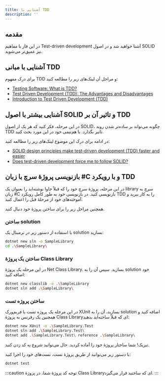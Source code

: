 ```yaml
---
title: آشنایی با TDD
description: ''
---
```


## مقدمه

در این فاز با مفاهیم Test-driven development
آشنا خواهید شد و در اصول SOLID
نیز عمیق‌تر می‌شوید.

## آشنایی با مبانی TDD

برای درک مفهوم TDD
و مراحل آن لینک‌های زیر را مطالعه کنید:

- [Testing Software: What is TDD?](https://medium.com/javascript-scene/testing-software-what-is-tdd-459b2145405c)
- [Test Driven Development (TDD): The Advantages and Disadvantages](https://medium.com/@stevenpcurtis.sc/test-driven-development-tdd-the-advantages-and-disadvantages-5347899ead90)
- [Introduction to Test Driven Development (TDD)](https://medium.com/hackernoon/introduction-to-test-driven-development-tdd-61a13bc92d92)

## آشنایی بیشتر با اصول SOLID و تاثیر آن بر TDD

در این مرحله، فکر کنید که هر یک از اصول SOLID،
چگونه می‌تواند بر ساده‌تر شدن روند TDD
تاثیر بگذارد. با هم‌تیمی خود در این مورد بحث کنید.

در ادامه برای درک این موضوع لینک‌های زیر را مطالعه کنید:

- [SOLID design principles make test-driven development (TDD) faster and easier](https://medium.com/ibm-garage/solid-design-principles-makes-test-driven-development-faster-and-easier-35c9eec22ff1)
- [Does test-driven development force me to follow SOLID?](https://softwareengineering.stackexchange.com/a/111868)

## بازنویسی پروژهٔ سرچ با زبان #C و با رویکرد TDD

در این مرحله، پروژهٔ سرچ خود را که قبلاً جاوا نوشته‌اید را بعنوان یک library
سرچ به زبان #C
بازنویسی کنید. در بازنویسی خود به طور کامل رویکرد TDD
را به کار ببرید و آموخته‌های خود از مرحلهٔ قبل را اعمال کنید.

همچنین مراحل زیر را برای ساختن پروژهٔ خود دنبال کنید.

### ساختن solution

با استفاده از دستور زیر در ترمینال یک solution
بسازید:

```Bash
dotnet new sln -o SampleLibrary
cd .\SampleLibrary\
```

### ساختن یک پروژهٔ Class Library

در این مرحله یک پروژهٔ Net Class Library.
بسازید. سپس آن را به solution
خود اضافه کنید:

```Bash
dotnet new classlib -o .\SampleLibrary
dotnet sln add .\SampleLibrary\
```

### ساختن پروژه تست

در این مرحله یک پروژه تست با فریم‌ورک XUnit
بسازید، آن را به solution
اضافه کنید و همچنین یک رفرنس به پروژهٔ Class Libraryای
که قبلاً ساخته‌اید بدهید:

```Bash
dotnet new XUnit -o .\SampleLibrary.Test
dotnet sln add .\SampleLibrary.Test\
dotnet add .\SampleLibrary.Test\ reference .\SampleLibrary\
```

تبریک! شما ساختار پروژهٔ خود را آماده کردید. حال می‌توانید شروع به کد زدن کنید.

با دستور زیر می‌توانید از طریق پروژهٔ تست، تست‌های خود را اجرا کنید:

```Bash
dotnet test
```

:::caution توجه
کد پروژهٔ شما، در پروژهٔ Class Libraryای
که ساختید قرار می‌گیرد.
:::
